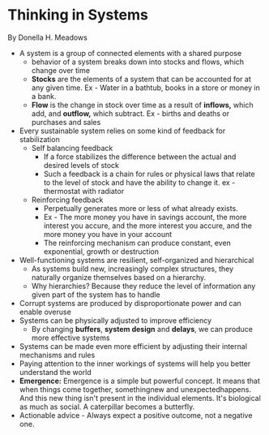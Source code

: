 # Thinking in Systems

By Donella H. Meadows

- A system is a group of connected elements with a shared purpose
    - behavior of a system breaks down into stocks and flows, which change over time
    - **Stocks** are the elements of a system that can be accounted for at any given time. Ex - Water in a bathtub, books in a store or money in a bank.
    - **Flow** is the change in stock over time as a result of **inflows,** which add, and **outflow,** which subtract. Ex - births and deaths or purchases and sales
- Every sustainable system relies on some kind of feedback for stabilization
    - Self balancing feedback
        - If a force stabilizes the difference between the actual and desired levels of stock
        - Such a feedback is a chain for rules or physical laws that relate to the level of stock and have the ability to change it. ex - thermostat with radiator
    - Reinforcing feedback
        - Perpetually generates more or less of what already exists.
        - Ex - The more money you have in savings account, the more interest you accure, and the more interest you accure, and the more money you have in your account
        - The reinforcing mechanism can produce constant, even exponential, growth or destruction
- Well-functioning systems are resilient, self-organized and hierarchical
    - As systems build new, increasingly complex structures, they naturally organize themselves based on a hierarchy.
    - Why hierarchies? Because they reduce the level of information any given part of the system has to handle
- Corrupt systems are produced by disproportionate power and can enable overuse
- Systems can be physically adjusted to improve efficiency
    - By changing **buffers**, **system design** and **delays**, we can produce more effective systems
- Systems can be made even more efficient by adjusting their internal mechanisms and rules
- Paying attention to the inner workings of systems will help you better understand the world
- **Emergence:** Emergence is a simple but powerful concept. It means that when things come together, somethingnew and unexpectedhappens. And this new thing isn't present in the individual elements. It's biological as much as social. A caterpillar becomes a butterfly.
- Actionable advice - Always expect a positive outcome, not a negative one.
